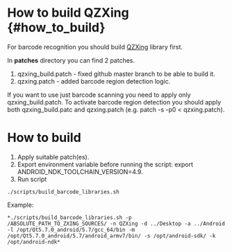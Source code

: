 # How to build QZXing {#how_to_build}

For barcode recognition you should build [QZXing](https://github.com/ftylitak/qzxing) library first.

In **patches** directory you can find 2 patches.
1. qzxing_build.patch - fixed github master branch to be able to build it.
2. qzxing.patch - added barcode region detection logic.

If you want to use just barcode scanning you need to apply only qzxing_build.patch. To activate barcode region detection you should apply both qzxing_build.patc and qzxing.patch (e.g. patch -s -p0 < qzxing.patch).

# How to build

1. Apply suitable patch(es).
2. Export environment variable before running the script: export ANDROID_NDK_TOOLCHAIN_VERSION=4.9.
3. Run script 
```
./scripts/build_barcode_libraries.sh 
```
Example: 
```
*./scripts/build_barcode_libraries.sh -p /ABSOLUTE_PATH_TO_ZXING_SOURCES/ -n QZXing -d ../Desktop -a ../Android -l /opt/Qt5.7.0_android/5.7/gcc_64/bin -m /opt/Qt5.7.0_android/5.7/android_armv7/bin/ -s /opt/android-sdk/ -k /opt/android-ndk*
```